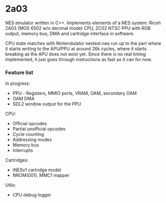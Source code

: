 # 2a03

NES emulator written in C++. Implements elements of a NES system: Ricoh 2A03 (MOS 6502 w/o decimal mode) CPU, 2C02 NTSC PPU with RGB output, memory bus, DMA and cartridge interface in software. 

CPU state matches with Nintendulator nestest.nes run up to the part where it starts writing to the APU/PPU at around 26k cycles, where it starts breaking as the APU does not exist yet. Since there is no real timing implemented, it just goes through instructions as fast as it can for now. 

### Feature list

In progress:
- PPU - Registers, MMIO ports, VRAM, OAM, secondary OAM
- OAM DMA
- SDL2 window output for the PPU

CPU:
- Official opcodes
- Partial unofficial opcodes
- Cycle counting
- Addressing modes
- Memory bus
- Interrupts

Cartridges:
- iNESv1 cartridge model
- NROM(001), MMC1 mapper

Utils:
- CPU debug logger
